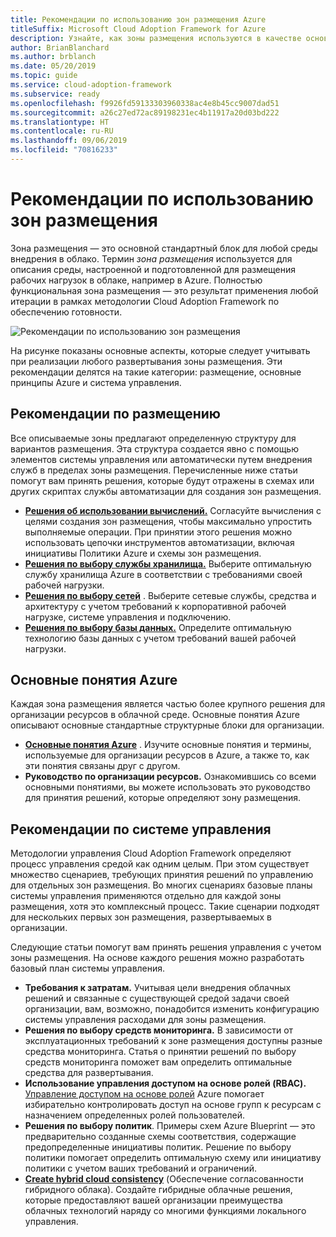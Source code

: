```yaml
---
title: Рекомендации по использованию зон размещения Azure
titleSuffix: Microsoft Cloud Adoption Framework for Azure
description: Узнайте, как зоны размещения используются в качестве основных стандартных блоков любой среды внедрения в облако.
author: BrianBlanchard
ms.author: brblanch
ms.date: 05/20/2019
ms.topic: guide
ms.service: cloud-adoption-framework
ms.subservice: ready
ms.openlocfilehash: f9926fd59133303960338ac4e8b45cc9007dad51
ms.sourcegitcommit: a26c27ed72ac89198231ec4b11917a20d03bd222
ms.translationtype: HT
ms.contentlocale: ru-RU
ms.lasthandoff: 09/06/2019
ms.locfileid: "70816233"
---
```

# <a name="landing-zone-considerations"></a>Рекомендации по использованию зон размещения

Зона размещения — это основной стандартный блок для любой среды внедрения в облако. Термин *зона размещения* используется для описания среды, настроенной и подготовленной для размещения рабочих нагрузок в облаке, например в Azure. Полностью функциональная зона размещения — это результат применения любой итерации в рамках методологии Cloud Adoption Framework по обеспечению готовности.

![Рекомендации по использованию зон размещения](../../_images/ready/landing-zone-considerations.png)

На рисунке показаны основные аспекты, которые следует учитывать при реализации любого развертывания зоны размещения. Эти рекомендации делятся на такие категории: размещение, основные принципы Azure и система управления.

## <a name="hosting-considerations"></a>Рекомендации по размещению

Все описываемые зоны предлагают определенную структуру для вариантов размещения. Эта структура создается явно с помощью элементов системы управления или автоматически путем внедрения служб в пределах зоны размещения. Перечисленные ниже статьи помогут вам принять решения, которые будут отражены в схемах или других скриптах службы автоматизации для создания зон размещения.

- **[Решения об использовании вычислений.](./compute-decisions.md)** Согласуйте вычисления с целями создания зон размещения, чтобы максимально упростить выполняемые операции. При принятии этого решения можно использовать цепочки инструментов автоматизации, включая инициативы Политики Azure и схемы зон размещения.
- **[Решения по выбору службы хранилища.](./storage-guidance.md)** Выберите оптимальную службу хранилища Azure в соответствии с требованиями своей рабочей нагрузки.
- **[Решения по выбору сетей](./network-decisions.md)** . Выберите сетевые службы, средства и архитектуру с учетом требований к корпоративной рабочей нагрузке, системе управления и подключению.
- **[Решения по выбору базы данных.](./data-decisions.md)** Определите оптимальную технологию базы данных с учетом требований вашей рабочей нагрузки.

## <a name="azure-fundamentals"></a>Основные понятия Azure

Каждая зона размещения является частью более крупного решения для организации ресурсов в облачной среде. Основные понятия Azure описывают основные стандартные структурные блоки для организации.

- **[Основные понятия Azure](./fundamental-concepts.md)** . Изучите основные понятия и термины, используемые для организации ресурсов в Azure, а также то, как эти понятия связаны друг с другом.
- **Руководство по организации ресурсов.** Ознакомившись со всеми основными понятиями, вы можете использовать это руководство для принятия решений, которые определяют зону размещения.

## <a name="governance-considerations"></a>Рекомендации по системе управления

Методологии управления Cloud Adoption Framework определяют процесс управления средой как одним целым. При этом существует множество сценариев, требующих принятия решений по управлению для отдельных зон размещения. Во многих сценариях базовые планы системы управления применяются отдельно для каждой зоны размещения, хотя это комплексный процесс. Такие сценарии подходят для нескольких первых зон размещения, развертываемых в организации.

Следующие статьи помогут вам принять решения управления с учетом зоны размещения. На основе каждого решения можно разработать базовый план системы управления.

- **Требования к затратам.** Учитывая цели внедрения облачных решений и связанные с существующей средой задачи своей организации, вам, возможно, понадобится изменить конфигурацию системы управления расходами для зоны размещения.
- **Решения по выбору средств мониторинга.** В зависимости от эксплуатационных требований к зоне размещения доступны разные средства мониторинга. Статья о принятии решений по выбору средств мониторинга поможет вам определить оптимальные средства для развертывания.
- **Использование управления доступом на основе ролей (RBAC).** [Управление доступом на основе ролей](../azure-best-practices/roles.md) Azure помогает избирательно контролировать доступ на основе групп к ресурсам c назначением определенных ролей пользователей.
- **Решения по выбору политик**. Примеры схем Azure Blueprint — это предварительно созданные схемы соответствия, содержащие предопределенные инициативы политик. Решение по выбору политики помогает определить оптимальную схему или инициативу политики с учетом ваших требований и ограничений.
- **[Create hybrid cloud consistency](../../infrastructure/misc/hybrid-consistency.md)** (Обеспечение согласованности гибридного облака). Создайте гибридные облачные решения, которые предоставляют вашей организации преимущества облачных технологий наряду со многими функциями локального управления.
